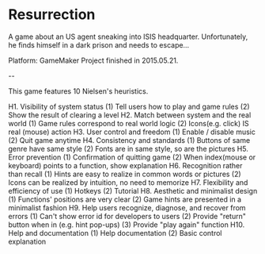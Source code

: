# Resurrection
A game about an US agent sneaking into ISIS headquarter. Unfortunately, he finds himself in a dark prison and needs to escape…

Platform: GameMaker
Project finished in 2015.05.21.

--

This game features 10 Nielsen's heuristics.

H1. Visibility of system status
  (1) Tell users how to play and game rules
  (2) Show the result of clearing a level
H2. Match between system and the real world
  (1) Game rules correspond to real world logic
  (2) Icons(e.g. click) IS real (mouse) action
H3. User control and freedom
  (1) Enable / disable music
  (2) Quit game anytime
H4. Consistency and standards
  (1) Buttons of same genre have same style
  (2) Fonts are in same style, so are the pictures
H5. Error prevention
  (1) Confirmation of quitting game
  (2) When index(mouse or keyboard) points to a function, show explanation
H6. Recognition rather than recall
  (1) Hints are easy to realize in common words or pictures
  (2) Icons can be realized by intuition, no need to memorize
H7. Flexibility and efficiency of use
  (1) Hotkeys
  (2) Tutorial
H8. Aesthetic and minimalist design
  (1) Functions' positions are very clear
  (2) Game hints are presented in a minimalist fashion
H9. Help users recognize, diagnose, and recover from errors
  (1) Can't show error id for developers to users
  (2) Provide "return" button when in (e.g. hint pop-ups)
  (3) Provide "play again" function
H10. Help and documentation
  (1) Help documentation
  (2) Basic control explanation
